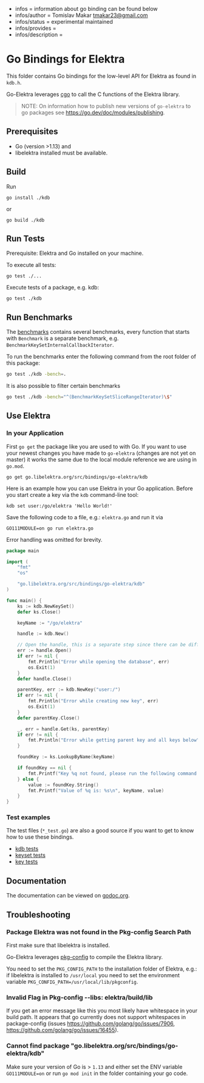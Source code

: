 - infos = information about go binding can be found below
- infos/author = Tomislav Makar <tmakar23@gmail.com>
- infos/status = experimental maintained
- infos/provides =
- infos/description =

# Go Bindings for Elektra

This folder contains Go bindings for the low-level API for Elektra as found in `kdb.h`.

Go-Elektra leverages [cgo](https://golang.org/cmd/cgo/) to call the C functions of the Elektra library.

> NOTE: On information how to publish new versions of `go-elektra` to go packages see https://go.dev/doc/modules/publishing.

## Prerequisites

- Go (version >1.13) and
- libelektra installed must be available.

## Build

Run

`go install ./kdb`

or

`go build ./kdb`

## Run Tests

Prerequisite: Elektra and Go installed on your machine.

To execute all tests:

`go test ./...`

Execute tests of a package, e.g. kdb:

`go test ./kdb`

## Run Benchmarks

The [benchmarks](kdb/benchmark_test.go) contains several benchmarks, every function that starts with `Benchmark` is a separate benchmark,
e.g. `BenchmarkKeySetInternalCallbackIterator`.

To run the benchmarks enter the following command from the root folder of this package:

```sh
go test ./kdb -bench=.
```

It is also possible to filter certain benchmarks

```sh
go test ./kdb -bench="^(BenchmarkKeySetSliceRangeIterator)\$"
```

## Use Elektra

### In your Application

First `go get` the package like you are used to with Go. If you want to use your newest changes you have made to `go-elektra` (changes are not yet on master) it works the same due to the local module reference we are using in `go.mod`.

`go get go.libelektra.org/src/bindings/go-elektra/kdb`

Here is an example how you can use Elektra in your Go application.
Before you start create a key via the `kdb` command-line tool:

`kdb set user:/go/elektra 'Hello World!'`

Save the following code to a file, e.g.: `elektra.go` and run it via

`GO111MODULE=on go run elektra.go`

Error handling was omitted for brevity.

```go
package main

import (
	"fmt"
	"os"

	"go.libelektra.org/src/bindings/go-elektra/kdb"
)

func main() {
	ks := kdb.NewKeySet()
	defer ks.Close()

	keyName := "/go/elektra"

	handle := kdb.New()

	// Open the handle, this is a separate step since there can be different implementations of the KDB interface.
	err := handle.Open()
	if err != nil {
		fmt.Println("Error while opening the database", err)
		os.Exit(1)
	}
	defer handle.Close()

	parentKey, err := kdb.NewKey("user:/")
	if err != nil {
		fmt.Println("Error while creating new key", err)
		os.Exit(1)
	}
	defer parentKey.Close()

	_, err = handle.Get(ks, parentKey)
	if err != nil {
		fmt.Println("Error while getting parent key and all keys below", err)
	}

	foundKey := ks.LookupByName(keyName)

	if foundKey == nil {
		fmt.Printf("Key %q not found, please run the following command to create it:\nkdb set user:/go/elektra 'Hello World!'\n", keyName)
	} else {
		value := foundKey.String()
		fmt.Printf("Value of %q is: %s\n", keyName, value)
	}
}
```

### Test examples

The test files (`*_test.go`) are also a good source if you want to get to know how to use these bindings.

- [kdb tests](kdb/kdb_test.go)
- [keyset tests](kdb/keyset_test.go)
- [key tests](kdb/key_test.go)

## Documentation

The documentation can be viewed on [godoc.org](https://godoc.org/go.libelektra.org/src/bindings/go-elektra/kdb).

## Troubleshooting

### Package Elektra was not found in the Pkg-config Search Path

First make sure that libelektra is installed.

Go-Elektra leverages [pkg-config](https://www.freedesktop.org/wiki/Software/pkg-config/)
to compile the Elektra library.

You need to set the `PKG_CONFIG_PATH` to the installation folder of Elektra, e.g.: if libelektra is installed to `/usr/local` you need to
set the environment variable `PKG_CONFIG_PATH=/usr/local/lib/pkgconfig`.

### Invalid Flag in Pkg-config --libs: elektra/build/lib

If you get an error message like this you most likely have whitespace in your build path.
It appears that go currently does not support whitespaces in package-config (issues https://github.com/golang/go/issues/7906,
https://github.com/golang/go/issues/16455).

### Cannot find package "go.libelektra.org/src/bindings/go-elektra/kdb"

Make sure your version of Go is > `1.13` and either set the ENV variable `GO111MODULE=on` or run `go mod init` in the folder containing
your go code.
